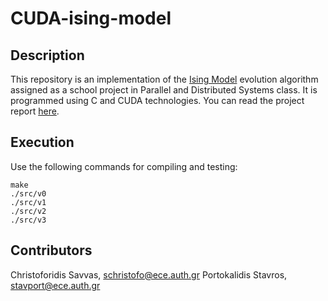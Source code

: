 # CUDA-ising-model

## Description
This repository is an implementation of the [Ising Model](https://en.wikipedia.org/wiki/Ising_model) evolution algorithm assigned as a school project in Parallel and Distributed Systems class.
It is programmed using C and CUDA technologies. You can read the project report [here](./ising-cuda.pdf).

## Execution
Use the following commands for compiling and testing:

```
make
./src/v0
./src/v1
./src/v2
./src/v3
```

## Contributors
Christoforidis Savvas, schristofo@ece.auth.gr
Portokalidis Stavros, stavport@ece.auth.gr
